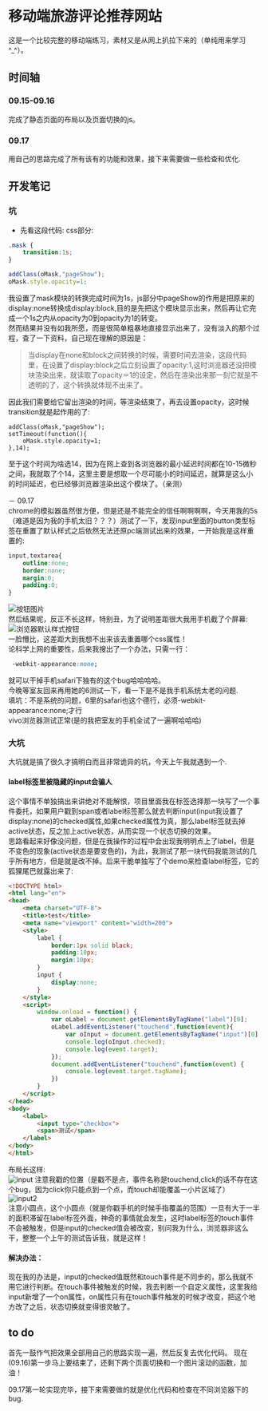 # 移动端旅游评论推荐网站
这是一个比较完整的移动端练习，素材又是从网上扒拉下来的（单纯用来学习^_^）。  

## 时间轴
### 09.15-09.16
完成了静态页面的布局以及页面切换的js。   
### 09.17
用自己的思路完成了所有该有的功能和效果，接下来需要做一些检查和优化.   


## 开发笔记
### 坑
- 先看这段代码:
css部分:    
```css
.mask {
    transition:1s;
}
```
```js
addClass(oMask,"pageShow");
oMask.style.opacity=1;  
```
我设置了mask模块的转换完成时间为1s，js部分中pageShow的作用是把原来的display:none转换成display:block,目的是先把这个模块显示出来，然后再让它完成一个1s之内从opacity为0到opacity为1的转变。    
然而结果并没有如我所愿，而是很简单粗暴地直接显示出来了，没有淡入的那个过程，查了一下资料，自己现在理解的原因是： 
>当display在none和block之间转换的时候，需要时间去渲染，这段代码里，在设置了display:block之后立刻设置了opacity:1,这时浏览器还没把模块渲染出来，就读取了opacity＝1的设定，然后在渲染出来那一刻它就是不透明的了，这个转换就体现不出来了。    

因此我们需要给它留出渲染的时间，等渲染结束了，再去设置opacity，这时候transition就是起作用的了:    
```
addClass(oMask,"pageShow");
setTimeout(function(){
    oMask.style.opacity=1;  
},14);
````
至于这个时间为啥选14，因为在网上查到各浏览器的最小延迟时间都在10-15微秒之间，我就取了个14，这里主要是想取一个尽可能小的时间延迟，就算是这么小的时间延迟，也已经够浏览器渲染出这个模块了。（亲测）    
    
－ 09.17     
chrome的模拟器虽然很方便，但是还是不能完全的信任啊啊啊啊，今天用我的5s（难道是因为我的手机太旧？？？）测试了一下，发现input里面的button类型标签在重置了默认样式之后依然无法还原pc端测试出来的效果，一开始我是这样重置的:    
```css
input,textarea{
    outline:none;
    border:none;
    margin:0;
    padding:0;
}
```
![按钮图片](http://7xl4oh.com1.z0.glb.clouddn.com/79FC9D6F-7566-48BC-85DB-67DAC8B92EFF.png)    
然后结果呢，反正不长这样，特别丑，为了说明差距很大我用手机截了个屏幕:    
![浏览器默认样式按钮](http://7xl4oh.com1.z0.glb.clouddn.com/22C3E7C5-59A9-42B4-858B-04F790CE5BA8.png)    
一脸懵比，这差距大到我想不出来该去重置哪个css属性！    
论科学上网的重要性，后来我搜出了一个办法，只需一行：
```css
 -webkit-appearance:none; 
 ```
 就可以干掉手机safari下独有的这个bug哈哈哈哈。    
 今晚等室友回来再用她的6测试一下，看一下是不是我手机系统太老的问题.   
 填坑：不是系统的问题，6里的safari也这个德行，必须-webkit-appearance:none;才行   
 vivo浏览器测试正常(是的我把室友的手机全试了一遍啊哈哈哈)    

### 大坑    
大坑就是搞了很久才搞明白而且非常诡异的坑，今天上午我就遇到一个.    
#### label标签里被隐藏的input会骗人   
这个事情不单独搞出来讲绝对不能解恨，项目里面我在标签选择那一块写了一个事件委托，如果用户戳到span或者label标签那么就去判断input(input我设置了display:none)的checked属性,如果checked属性为真，那么label标签就去掉active状态，反之加上active状态，从而实现一个状态切换的效果。    
思路看起来好像没问题，但是在我操作的过程中会出现我明明点上了label，但是不变色的现象(active状态是要变色的)，为此，我测试了那一块代码我能测试的几乎所有地方，但是就是改不掉。后来干脆单独写了个demo来检查label标签，它的狐狸尾巴就露出来了:    
```html
<!DOCTYPE html>
<html lang="en">
<head>
    <meta charset="UTF-8">
    <title>test</title>
    <meta name="viewport" content="width=200">
    <style>
        label {
            border:1px solid black;
            padding:10px;
            margin:10px;
        }
        input {
            display:none;
        }
    </style>
    <script>
        window.onload = function() {
            var oLabel = document.getElementsByTagName("label")[0];
            oLabel.addEventListener("touchend",function(event){
                var oInput = document.getElementsByTagName("input")[0];
                console.log(oInput.checked);
                console.log(event.target);
            });
            document.addEventListener("touchend",function(event) {
                console.log(event.target.tagName);
            })
        }
    </script>
</head>
<body>  
    <label>
        <input type="checkbox">
        <span>测试</span>
    </label>
</body>
</html>
``` 
布局长这样:    
![input](http://7xl4oh.com1.z0.glb.clouddn.com/input.png)
注意我戳的位置（是戳不是点，事件名称是touchend,click的话不存在这个bug，因为click你只能点到一个点，而touch却能覆盖一小片区域了）    
![input2](http://7xl4oh.com1.z0.glb.clouddn.com/input2.png)    
注意小圆点，这个小圆点（就是你戳手机的时候手指覆盖的范围）一旦有大于一半的面积滞留在label标签外面，神奇的事情就会发生，这时label标签的touch事件不会被触发，但是input的checked值会被改变，别问我为什么，浏览器非这么干，整整一个上午的测试告诉我，就是这样！    
#### 解决办法：    
现在我的办法是，input的checked值既然和touch事件是不同步的，那么我就不用它进行判断。在touch事件被触发的时候，我去判断一个自定义属性，这里我给input新增了一个on属性，on属性只有在touch事件触发的时候才改变，把这个地方改了之后，状态切换就变得很灵敏了。    


 

## to do
首先一鼓作气把效果全部用自己的思路实现一遍，然后反复去优化代码。
现在(09.16)第一步马上要结束了，还剩下两个页面切换和一个图片滚动的函数，加油！    
    
09.17第一轮实现完毕，接下来需要做的就是优化代码和检查在不同浏览器下的bug.   


